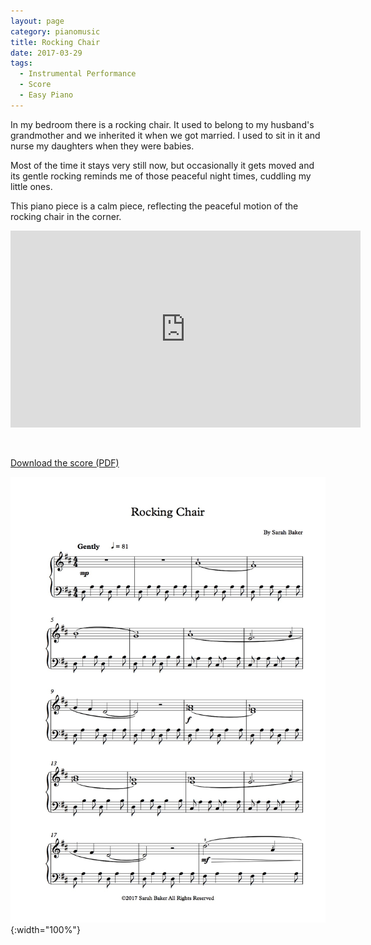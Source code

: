 ```yaml
---
layout: page
category: pianomusic
title: Rocking Chair
date: 2017-03-29
tags:
  - Instrumental Performance
  - Score
  - Easy Piano
---
```


In my bedroom there is a rocking chair. It used to belong to my husband's grandmother and we inherited it when we got married. I used to sit in it and nurse my daughters when they were babies. 

Most of the time it stays very still now, but occasionally it gets moved and its gentle rocking reminds me of those peaceful night times, cuddling my little ones.

This piano piece is a calm piece, reflecting the peaceful motion of the rocking chair in the corner.

<iframe width="560" height="315" src="https://www.youtube.com/embed/KB7YExIgBow" frameborder="0" allowfullscreen></iframe>


&nbsp;

[Download the score (PDF)](/public/files/rocking-chair.pdf)

![Rocking Chair score example](/public/images/scores/rocking-chair.jpg){:width="100%"}